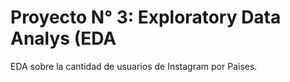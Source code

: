 # Proyecto N° 3: Exploratory Data Analys (EDA
EDA sobre la cantidad de usuarios de Instagram por Paises.
